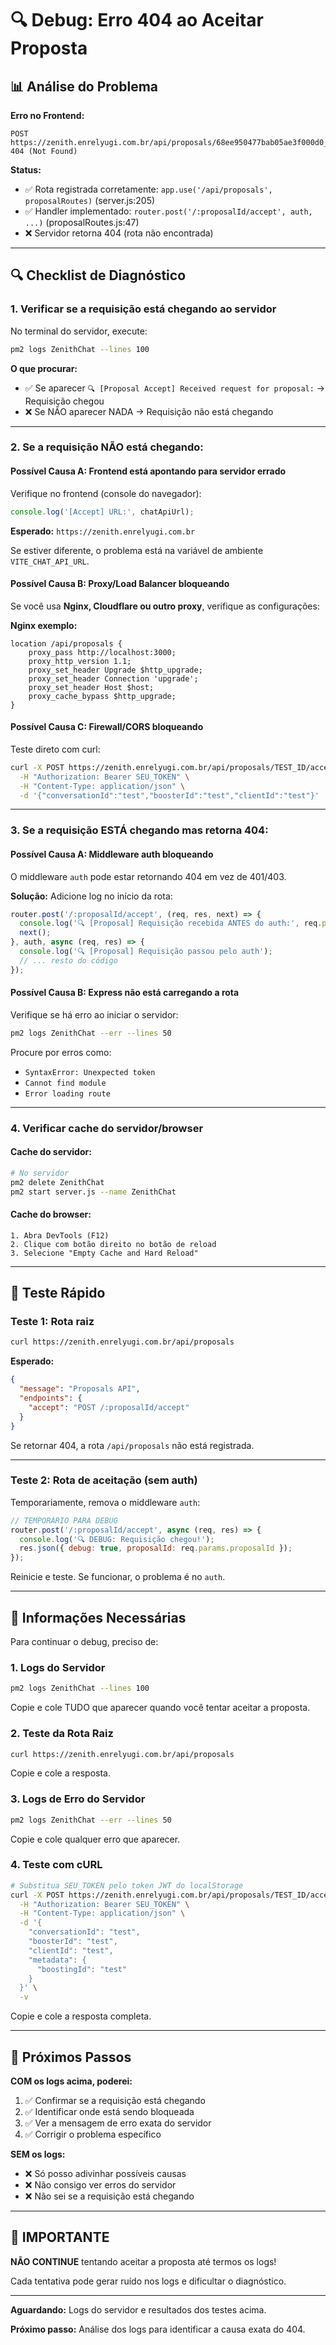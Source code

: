 # 🔍 Debug: Erro 404 ao Aceitar Proposta

## 📊 Análise do Problema

**Erro no Frontend:**
```
POST https://zenith.enrelyugi.com.br/api/proposals/68ee950477bab05ae3f000d0_6897d82c8cdd40188e08a224_1760467621736/accept 404 (Not Found)
```

**Status:**
- ✅ Rota registrada corretamente: `app.use('/api/proposals', proposalRoutes)` (server.js:205)
- ✅ Handler implementado: `router.post('/:proposalId/accept', auth, ...)` (proposalRoutes.js:47)
- ❌ Servidor retorna 404 (rota não encontrada)

---

## 🔍 Checklist de Diagnóstico

### **1. Verificar se a requisição está chegando ao servidor**

No terminal do servidor, execute:
```bash
pm2 logs ZenithChat --lines 100
```

**O que procurar:**
- ✅ Se aparecer `🔍 [Proposal Accept] Received request for proposal:` → Requisição chegou
- ❌ Se NÃO aparecer NADA → Requisição não está chegando

---

### **2. Se a requisição NÃO está chegando:**

#### **Possível Causa A: Frontend está apontando para servidor errado**

Verifique no frontend (console do navegador):
```javascript
console.log('[Accept] URL:', chatApiUrl);
```

**Esperado:** `https://zenith.enrelyugi.com.br`

Se estiver diferente, o problema está na variável de ambiente `VITE_CHAT_API_URL`.

#### **Possível Causa B: Proxy/Load Balancer bloqueando**

Se você usa **Nginx, Cloudflare ou outro proxy**, verifique as configurações:

**Nginx exemplo:**
```nginx
location /api/proposals {
    proxy_pass http://localhost:3000;
    proxy_http_version 1.1;
    proxy_set_header Upgrade $http_upgrade;
    proxy_set_header Connection 'upgrade';
    proxy_set_header Host $host;
    proxy_cache_bypass $http_upgrade;
}
```

#### **Possível Causa C: Firewall/CORS bloqueando**

Teste direto com curl:
```bash
curl -X POST https://zenith.enrelyugi.com.br/api/proposals/TEST_ID/accept \
  -H "Authorization: Bearer SEU_TOKEN" \
  -H "Content-Type: application/json" \
  -d '{"conversationId":"test","boosterId":"test","clientId":"test"}'
```

---

### **3. Se a requisição ESTÁ chegando mas retorna 404:**

#### **Possível Causa A: Middleware auth bloqueando**

O middleware `auth` pode estar retornando 404 em vez de 401/403.

**Solução:** Adicione log no início da rota:
```javascript
router.post('/:proposalId/accept', (req, res, next) => {
  console.log('🔍 [Proposal] Requisição recebida ANTES do auth:', req.params.proposalId);
  next();
}, auth, async (req, res) => {
  console.log('🔍 [Proposal] Requisição passou pelo auth');
  // ... resto do código
});
```

#### **Possível Causa B: Express não está carregando a rota**

Verifique se há erro ao iniciar o servidor:
```bash
pm2 logs ZenithChat --err --lines 50
```

Procure por erros como:
- `SyntaxError: Unexpected token`
- `Cannot find module`
- `Error loading route`

---

### **4. Verificar cache do servidor/browser**

#### **Cache do servidor:**
```bash
# No servidor
pm2 delete ZenithChat
pm2 start server.js --name ZenithChat
```

#### **Cache do browser:**
```
1. Abra DevTools (F12)
2. Clique com botão direito no botão de reload
3. Selecione "Empty Cache and Hard Reload"
```

---

## 🧪 Teste Rápido

### **Teste 1: Rota raiz**
```bash
curl https://zenith.enrelyugi.com.br/api/proposals
```

**Esperado:**
```json
{
  "message": "Proposals API",
  "endpoints": {
    "accept": "POST /:proposalId/accept"
  }
}
```

Se retornar 404, a rota `/api/proposals` não está registrada.

---

### **Teste 2: Rota de aceitação (sem auth)**

Temporariamente, remova o middleware `auth`:
```javascript
// TEMPORÁRIO PARA DEBUG
router.post('/:proposalId/accept', async (req, res) => {
  console.log('🔍 DEBUG: Requisição chegou!');
  res.json({ debug: true, proposalId: req.params.proposalId });
});
```

Reinicie e teste. Se funcionar, o problema é no `auth`.

---

## 📝 Informações Necessárias

Para continuar o debug, preciso de:

### **1. Logs do Servidor**
```bash
pm2 logs ZenithChat --lines 100
```

Copie e cole TUDO que aparecer quando você tentar aceitar a proposta.

### **2. Teste da Rota Raiz**
```bash
curl https://zenith.enrelyugi.com.br/api/proposals
```

Copie e cole a resposta.

### **3. Logs de Erro do Servidor**
```bash
pm2 logs ZenithChat --err --lines 50
```

Copie e cole qualquer erro que aparecer.

### **4. Teste com cURL**
```bash
# Substitua SEU_TOKEN pelo token JWT do localStorage
curl -X POST https://zenith.enrelyugi.com.br/api/proposals/TEST_ID/accept \
  -H "Authorization: Bearer SEU_TOKEN" \
  -H "Content-Type: application/json" \
  -d '{
    "conversationId": "test",
    "boosterId": "test",
    "clientId": "test",
    "metadata": {
      "boostingId": "test"
    }
  }' \
  -v
```

Copie e cole a resposta completa.

---

## 🎯 Próximos Passos

**COM os logs acima, poderei:**
1. ✅ Confirmar se a requisição está chegando
2. ✅ Identificar onde está sendo bloqueada
3. ✅ Ver a mensagem de erro exata do servidor
4. ✅ Corrigir o problema específico

**SEM os logs:**
- ❌ Só posso adivinhar possíveis causas
- ❌ Não consigo ver erros do servidor
- ❌ Não sei se a requisição está chegando

---

## 🚨 IMPORTANTE

**NÃO CONTINUE** tentando aceitar a proposta até termos os logs!

Cada tentativa pode gerar ruído nos logs e dificultar o diagnóstico.

---

**Aguardando:** Logs do servidor e resultados dos testes acima.

**Próximo passo:** Análise dos logs para identificar a causa exata do 404.
